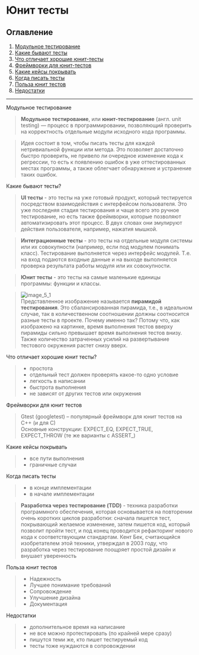 # Юнит тесты
## Оглавление
1. [Модульное тестирование](#r1)
2. [Какие бывают тесты](#r2)
3. [Что отличает хорошие юнит-тесты](#r3)
4. [Фреймворки для юнит-тестов](#r4)
5. [Какие кейсы покрывать](#r5)
6. [Когда писать тесты](#r6)
7. [Польза юнит тестов](#r7)
8. [Недостатки](#r8)
__________________

<a name="r1">Модульное тестирование</a>  
>**Модульное тестирование**, или **юнит-тестирование** (англ. unit testing) — процесс в программировании, позволяющий проверить на корректность отдельные модули исходного кода программы.  

>Идея состоит в том, чтобы писать тесты для каждой нетривиальной функции или метода. Это позволяет достаточно быстро проверить, не привело ли очередное изменение кода к регрессии, то есть к появлению ошибок в уже оттестированных местах программы, а также облегчает обнаружение и устранение таких ошибок.

<a name="r2">Какие бывают тесты?</a>  
>**UI тесты** - это тесты на уже готовый продукт, который тестируется посредством взаимодействия с интерфейсом пользователя. Это уже последняя стадия тестирования и чаще всего это ручное тестирование, но есть также фреймворки, которые позволяют автоматизировать этот процесс. В двух словах они эмулируют действия пользователя, например, нажатия мышкой.

>**Интеграционные тесты** - это тесты на отдельные модуля системы или их совокупности (например, если под модулем понимать класс).  Тестирование выполняется через интерфейс модулей. Т.е. на вход подаются входные данные и на выходе выполняется проверка результата работы модуля или их совокупности.

>**Юнит тесты** - это тесты на самые маленькие единицы программы: функции и классы.  

>![image_5_1](https://github.com/sotnikea/Apriorit/raw/main/part5/pic_5_1.png)  
Представленное изображение называется **пирамидой тестирования**. Это сбалансированная пирамида, т.е., в идеальном случае, так в количественном соотношении должны соотносится разные тесты в проекте. Почему именно так? Потому что, как изображено на картинке, время выполнения тестов вверху пирамиды сильно превышает время выполнения тестов внизу. Также количество затраченных усилий на развертывание тестового окружения растет снизу вверх.

<a name="r3">Что отличает хорошие юнит тесты?</a>  

>- простота  
>- отдельный тест должен проверять какое-то одно условие
>- легкость в написании
>- быстрота выполнения
>- не зависят от других тестов или окружения

<a name="r4">Фреймворки для юнит тестов</a>  
>Gtest (googletest) – популярный фреймворк для юнит тестов на C++ (и для C)  
Основные конструкции: EXPECT_EQ, EXPECT_TRUE, EXPECT_THROW (те же варианты с ASSERT_)

<a name="r5">Какие кейсы покрывать</a>
>- все пути выполнения
>- граничные случаи

<a name="r6">Когда писать тесты</a>
>- в конце имплементации
>- в начале имплементации  

> **Разработка через тестирование (TDD)** - техника разработки программного обеспечения, которая основывается на повторении очень коротких циклов разработки: сначала пишется тест, покрывающий желаемое изменение, затем пишется код, который позволит пройти тест, и под конец проводится рефакторинг нового кода к соответствующим стандартам. Кент Бек, считающийся изобретателем этой техники, утверждал в 2003 году, что разработка через тестирование поощряет простой дизайн и внушает уверенность

<a name="r7">Польза юнит тестов</a>
>- Надежность
>- Лучшее понимание требований
>- Сопровождение
>- Улучшение дизайна
>- Документация

<a name="r8">Недостатки</a>
>- дополнительное время на написание
>- не все можно протестировать (по крайней мере сразу)
>- пишутся теми же, кто пишет тестируемый код
>- тесты тоже нуждаются в сопровождении
